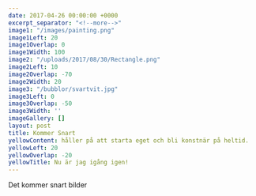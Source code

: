 ```yaml
---
date: 2017-04-26 00:00:00 +0000
excerpt_separator: "<!--more-->"
image1: "/images/painting.png"
image1Left: 20
image1Overlap: 0
image1Width: 100
image2: "/uploads/2017/08/30/Rectangle.png"
image2Left: 10
image2Overlap: -70
image2Width: 20
image3: "/bubblor/svartvit.jpg"
image3Left: 0
image3Overlap: -50
image3Width: ''
imageGallery: []
layout: post
title: Kommer Snart
yellowContent: håller på att starta eget och bli konstnär på heltid.
yellowLeft: 20
yellowOverlap: -20
yellowTitle: Nu är jag igång igen!
---
```

<!--more-->

Det kommer snart bilder